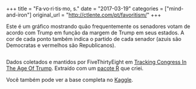 +++
title = "Fa·vo·ri·tis·mo, s."
date = "2017-03-19"
categories = ["mind-and-iron"]
original_url = "http://ctlente.com/pt/favoritism/"
+++

<p>
Este é um gráfico mostrando quão frequentemente os senadores votam de
acordo com Trump em função da margem de Trump em seus estados. A cor de
cada ponto também indica o partido de cada senador (azuis são Democratas
e vermelhos são Republicanos).
</p>
<img src="http://ctlente.com/favoritism/plot.png" alt="">

<p>
Dados coletados e mantidos por FiveThirtyEight em
<a href="https://projects.fivethirtyeight.com/congress-trump-score/">Tracking
Congress In The Age Of Trump</a>. Extraído com um
<a href="https://github.com/ctlente/cts">pacote R</a> que criei.
</p>
<p>
Você também pode ver a base completa no
<a href="https://www.kaggle.com/ctlente/trump-score">Kaggle</a>.
</p>

